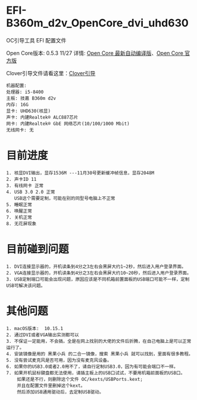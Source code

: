 # EFI-B360m_d2v_OpenCore_dvi_uhd630
OC引导工具 EFI 配置文件

Open Core版本:  0.5.3 11/27 详情: [Open Core 最新自动编译版](https://github.com/williambj1/OpenCore-Factory)、[Open Core 官方版](https://github.com/acidanthera/OpenCorePkg/releases)

Clover引导文件请看这里：[Clover引导](https://github.com/Matchas-xiaobin/EFI-B360m_d2v_dvi_uhd630)

```
机器配置:
处理器: i5-8400
主板: 技嘉 B360m d2v
内存: 16G
显卡: UHD630(核显)
声卡: 内建Realtek® ALC887芯片
网卡: 内建Realtek® GbE 网络芯片(10/100/1000 Mbit)
无线网卡: 无
```

# 目前进度
```
1. 核显DVI输出，显存1536M ---11月30号更新缓冲帧信息，显存2048M
2. 声卡ID 11
3. 有线网卡 正常
4. USB 3.0 2.0 正常
   USB这个需要定制，可能在别的同型号电脑上不正常
5. 睡眠正常
6. 唤醒正常
7. 关机正常
8. 无花屏现象
```

# 目前碰到问题
```
1. DVI连接显示器的，开机读条到4分之3左右会黑屏大约1~2秒，然后进入用户登录界面。
2. VGA连接显示器的，开机读条到4分之3左右会黑屏大约10~20秒，然后进入用户登录界面。
3. USB定制端口可能会出现问题，原因应该是不同机箱前置面板的USB端口可能不一样，定制USB可解决该问题。
```

# 其他问题
```
1. macOS版本:  10.15.1
2. 通过DVI或者VGA输出实测都可以
3. 不保证一定能用，不会搞，全是在网上找别的大佬的文件后折腾，在自己电脑上是可以正常运行了。
4. 安装镜像是用的 黑果小兵 的二合一镜像，搜索 黑果小兵 就可以找到，里面有很多教程。
5. 没有尝试麦克风是否可用，因为没有麦克风设备。
6. 如果你的USB3.0或者2.0用不了，请自行定制USB3.0，因为有可能会端口不一样。
7. 如果开机鼠标键盘都无法使用，请插主板上的USB口试试，不要用机箱前面板的USB口。
    如果还是不行，则删除这个文件 OC/kexts/USBPorts.kext;
    并且在配置文件里删掉这个kext。
    然后添加USB通用驱动后，去定制USB驱动。
```
